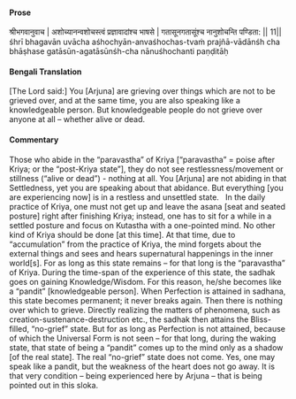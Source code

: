 #### Prose 

श्रीभगवानुवाच |
अशोच्यानन्वशोचस्त्वं प्रज्ञावादांश्च भाषसे |
गतासूनगतासूंश्च नानुशोचन्ति पण्डिता: || 11||
śhrī bhagavān uvācha
aśhochyān-anvaśhochas-tvaṁ prajñā-vādānśh cha bhāṣhase
gatāsūn-agatāsūnśh-cha nānuśhochanti paṇḍitāḥ

 #### Bengali Translation 

[The Lord said:] You [Arjuna] are grieving over things which are not to be grieved over, and at the same time, you are also speaking like a knowledgeable person. But knowledgeable people do not grieve over anyone at all – whether alive or dead.

 #### Commentary 

Those who abide in the “paravastha” of Kriya [“paravastha” = poise after Kriya; or the “post-Kriya state”], they do not see restlessness/movement or stillness (“alive or dead”) - nothing at all. You [Arjuna] are not abiding in that Settledness, yet you are speaking about that abidance. But everything [you are experiencing now] is in a restless and unsettled state.
 
In the daily practice of Kriya, one must not get up and leave the asana [seat and seated posture] right after finishing Kriya; instead, one has to sit for a while in a settled posture and focus on Kutastha with a one-pointed mind. No other kind of Kriya should be done [at this time]. At that time, due to “accumulation” from the practice of Kriya, the mind forgets about the external things and sees and hears supernatural happenings in the inner world[s]. For as long as this state remains – for that long is the “paravastha” of Kriya. During the time-span of the experience of this state, the sadhak goes on gaining Knowledge/Wisdom. For this reason, he/she becomes like a “pandit” [knowledgeable person]. When Perfection is attained in sadhana, this state becomes permanent; it never breaks again. Then there is nothing over which to grieve. Directly realizing the matters of phenomena, such as creation-sustenance-destruction etc., the sadhak then attains the Bliss-filled, “no-grief” state. But for as long as Perfection is not attained, because of which the Universal Form is not seen – for that long, during the waking state, that state of being a “pandit” comes up to the mind only as a shadow [of the real state]. The real “no-grief” state does not come. Yes, one may speak like a pandit, but the weakness of the heart does not go away. It is that very condition – being experienced here by Arjuna – that is being pointed out in this sloka.